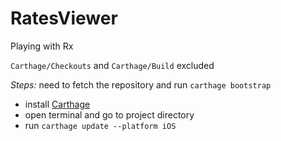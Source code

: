# RatesViewer
Playing with Rx

`Carthage/Checkouts` and `Carthage/Build` excluded

*Steps:* need to fetch the repository and run `carthage bootstrap`

+ install [Carthage](https://github.com/Carthage/Carthage)
+ open terminal and go to project directory
+ run `carthage update --platform iOS`
